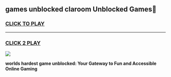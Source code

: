 
## games unblocked claroom Unblocked Games👋
<h3>
<a href="https://premium.freeplayer.one?title=games_unblocked_claroom&ref=16F">CLICK TO PLAY</a></h3>
<hr>

<h3>
<a href="https://premium.freeplayer.one?title=games_unblocked_claroom&ref=16F">CLICK 2 PLAY</a>
  
</h3>

<a href="https://premium.freeplayer.one?title=games_unblocked_claroom&ref=16F/"><img src="https://clearcache.store/games.png"></a>


**worlds hardest game unblocked: Your Gateway to Fun and Accessible Online Gaming**
